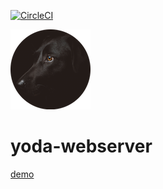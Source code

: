 [![CircleCI](https://circleci.com/gh/tamasmajor/yoda-webserver.svg?style=svg&circle-token=4f32f66147de14567a9ede2d969a9e14ff4a1451)](https://circleci.com/gh/tamasmajor/yoda-webserver)
  
  
![Logo](/yoda_logo.png)
# yoda-webserver

  
  
[demo](/yoda_demo.gif)
